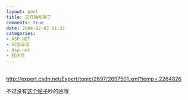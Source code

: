 ```yaml
---
layout: post
title: 又开始吵架了
comments: true
date: 2004-02-03 11:32
categories:
- ASP.NET
- 闲言碎语
- Asp.net
- 程序员
---
```


<p><a href="http://expert.csdn.net/Expert/topic/2697/2697501.xml?temp=.2264826"><br />http://expert.csdn.net/Expert/topic/2697/2697501.xml?temp=.2264826</a></p>
<p>不过没有<a href="http://expert.csdn.net/Expert/topic/2285/2285944.xml?temp=.9354517">这个帖子</a>吵的凶哦</p>				
